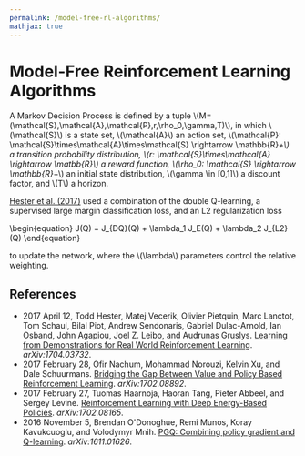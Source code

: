 ```yaml
---
permalink: /model-free-rl-algorithms/
mathjax: true
---
```

# Model-Free Reinforcement Learning Algorithms

A Markov Decision Process is defined by a tuple \\(M=(\mathcal{S},\mathcal{A},\mathcal{P},r,\rho_0,\gamma,T)\\), in which \\(\mathcal{S}\\) is a state set, \\(\mathcal{A}\\) an action set, \\(\mathcal{P}: \mathcal{S}\times\mathcal{A}\times\mathcal{S} \rightarrow \mathbb{R}_+\\) a transition probability distribution, \\(r: \mathcal{S}\times\mathcal{A} \rightarrow \matbb{R}\\) a reward function, \\(\rho_0: \mathcal{S} \rightarrow \mathbb{R}_+\\) an initial state distribution, \\(\gamma \in [0,1]\\) a discount factor, and \\(T\\) a horizon.

[Hester et al. (2017)](https://arxiv.org/abs/1704.03732) used a combination of the double Q-learning, a supervised large margin classification loss, and an L2 regularization loss

\begin{equation}
J(Q) = J_{DQ}(Q) + \lambda_1 J_E(Q) + \lambda_2 J_{L2}(Q)
\end{equation}

to update the network, where the \\(\lambda\\) parameters control the relative weighting.

## References

* 2017 April 12, Todd Hester, Matej Vecerik, Olivier Pietquin, Marc Lanctot, Tom Schaul, Bilal Piot, Andrew Sendonaris, Gabriel Dulac-Arnold, Ian Osband, John Agapiou, Joel Z. Leibo, and Audrunas Gruslys. [Learning from Demonstrations for Real World Reinforcement Learning](https://arxiv.org/abs/1704.03732). *arXiv:1704.03732*.
* 2017 February 28, Ofir Nachum, Mohammad Norouzi, Kelvin Xu, and Dale Schuurmans. [Bridging the Gap Between Value and Policy Based Reinforcement Learning](https://arxiv.org/abs/1702.08892). *arXiv:1702.08892*.
* 2017 February 27, Tuomas Haarnoja, Haoran Tang, Pieter Abbeel, and Sergey Levine. [Reinforcement Learning with Deep Energy-Based Policies](https://arxiv.org/abs/1702.08165). *arXiv:1702.08165*.
* 2016 November 5, Brendan O'Donoghue, Remi Munos, Koray Kavukcuoglu, and Volodymyr Mnih. [PGQ: Combining policy gradient and Q-learning](https://arxiv.org/abs/1611.01626). *arXiv:1611.01626*.
